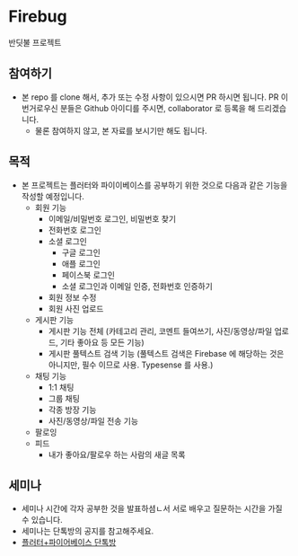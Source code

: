 # Firebug

반딧불 프로젝트

## 참여하기

- 본 repo 를 clone 해서, 추가 또는 수정 사항이 있으시면 PR 하시면 됩니다. PR 이 번거로우신 분들은 Github 아이디를 주시면, collaborator 로 등록을 해 드리겠습니다.
  - 물론 참여하지 않고, 본 자료를 보시기만 해도 됩니다.


## 목적

- 본 프로젝트는 플러터와 파이이베이스를 공부하기 위한 것으로 다음과 같은 기능을 작성할 예정입니다.
  - 회원 기능
    - 이메일/비밀번호 로그인, 비밀번호 찾기
    - 전화번호 로그인
    - 소셜 로그인
      - 구글 로그인
      - 애플 로그인
      - 페이스북 로그인
      - 소셜 로그인과 이메일 인증, 전화번호 인증하기
    - 회원 정보 수정
    - 회원 사진 업로드
  - 게시판 기능
    - 게시판 기능 전체 (카테고리 관리, 코멘트 들여쓰기, 사진/동영상/파일 업로드, 기타 좋아요 등 모든 기능)
    - 게시판 풀텍스트 검색 기능 (풀텍스트 검색은 Firebase 에 해당하는 것은 아니지만, 필수 이므로 사용. Typesense 를 사용.)
  - 채팅 기능
    - 1:1 채팅
    - 그룹 채팅
    - 각종 방장 기능
    - 사진/동영상/파일 전송 기능
  - 팔로잉
  - 피드
    - 내가 좋아요/팔로우 하는 사람의 새글 목록

## 세미나

- 세미나 시간에 각자 공부한 것을 발표하셤ㄴ서 서로 배우고 질문하는 시간을 가질 수 있습니다.
- 세미나는 단톡방의 공지를 참고해주세요.
- [플러터+파이어베이스 단톡방](https://open.kakao.com/o/gaScS0nf)

